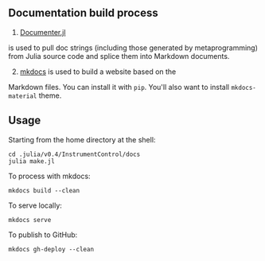 
<a id='Documentation-build-process-1'></a>

## Documentation build process


1. [Documenter.jl](https://github.com/MichaelHatherly/Documenter.jl)


is used to pull doc strings (including those generated by metaprogramming) from Julia source code and splice them into Markdown documents.


2. [mkdocs](http://www.mkdocs.org/) is used to build a website based on the


Markdown files. You can install it with `pip`. You'll also want to install `mkdocs-material` theme.


<a id='Usage-1'></a>

## Usage


Starting from the home directory at the shell:


```
cd .julia/v0.4/InstrumentControl/docs
julia make.jl
```


To process with mkdocs:


```
mkdocs build --clean
```


To serve locally:


```
mkdocs serve
```


To publish to GitHub:


```
mkdocs gh-deploy --clean
```

